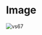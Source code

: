 # Image

![vs67](https://user-images.githubusercontent.com/84230279/126891433-c92f0325-3931-427b-aafc-7d10a4d81aaa.PNG)
